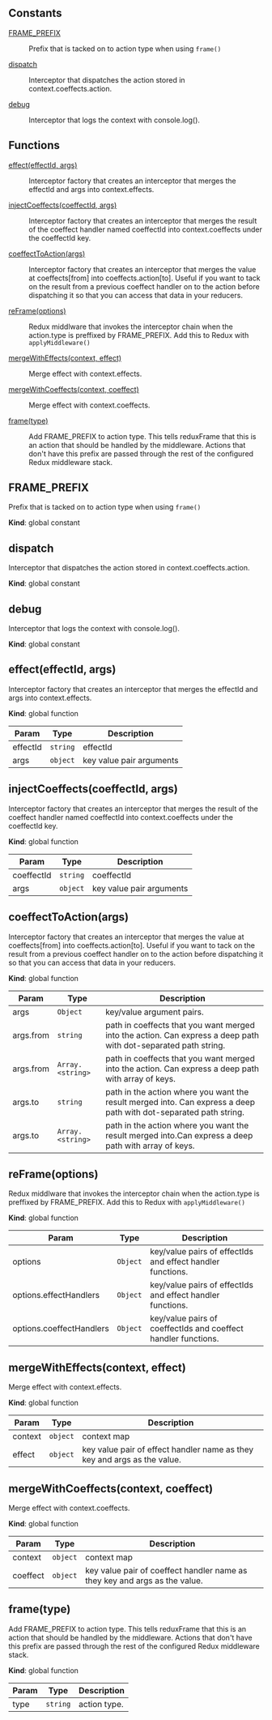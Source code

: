 ## Constants

<dl>
<dt><a href="#FRAME_PREFIX">FRAME_PREFIX</a></dt>
<dd><p>Prefix that is tacked on to action type when using <code>frame()</code></p>
</dd>
<dt><a href="#dispatch">dispatch</a></dt>
<dd><p>Interceptor that dispatches the action stored in context.coeffects.action.</p>
</dd>
<dt><a href="#debug">debug</a></dt>
<dd><p>Interceptor that logs the context with console.log().</p>
</dd>
</dl>

## Functions

<dl>
<dt><a href="#effect">effect(effectId, args)</a></dt>
<dd><p>Interceptor factory that creates an interceptor that merges the effectId and args into context.effects.</p>
</dd>
<dt><a href="#injectCoeffects">injectCoeffects(coeffectId, args)</a></dt>
<dd><p>Interceptor factory that creates an interceptor that merges the result of the coeffect handler named coeffectId into context.coeffects under the coeffectId key.</p>
</dd>
<dt><a href="#coeffectToAction">coeffectToAction(args)</a></dt>
<dd><p>Interceptor factory that creates an interceptor that merges the value at coeffects[from] into coeffects.action[to].
Useful if you want to tack on the result from a previous coeffect handler on to the action before dispatching it so that you can access that data in your reducers.</p>
</dd>
<dt><a href="#reFrame">reFrame(options)</a></dt>
<dd><p>Redux middlware that invokes the interceptor chain when the action.type is preffixed by FRAME_PREFIX. Add this to Redux with <code>applyMiddleware()</code></p>
</dd>
<dt><a href="#mergeWithEffects">mergeWithEffects(context, effect)</a></dt>
<dd><p>Merge effect with context.effects.</p>
</dd>
<dt><a href="#mergeWithCoeffects">mergeWithCoeffects(context, coeffect)</a></dt>
<dd><p>Merge effect with context.coeffects.</p>
</dd>
<dt><a href="#frame">frame(type)</a></dt>
<dd><p>Add FRAME_PREFIX to action type.
This tells reduxFrame that this is an action that should be handled by the middleware.
Actions that don&#39;t have this prefix are passed through the rest of the configured Redux middleware stack.</p>
</dd>
</dl>

<a name="FRAME_PREFIX"></a>

## FRAME_PREFIX
Prefix that is tacked on to action type when using `frame()`

**Kind**: global constant  
<a name="dispatch"></a>

## dispatch
Interceptor that dispatches the action stored in context.coeffects.action.

**Kind**: global constant  
<a name="debug"></a>

## debug
Interceptor that logs the context with console.log().

**Kind**: global constant  
<a name="effect"></a>

## effect(effectId, args)
Interceptor factory that creates an interceptor that merges the effectId and args into context.effects.

**Kind**: global function  

| Param | Type | Description |
| --- | --- | --- |
| effectId | <code>string</code> | effectId |
| args | <code>object</code> | key value pair arguments |

<a name="injectCoeffects"></a>

## injectCoeffects(coeffectId, args)
Interceptor factory that creates an interceptor that merges the result of the coeffect handler named coeffectId into context.coeffects under the coeffectId key.

**Kind**: global function  

| Param | Type | Description |
| --- | --- | --- |
| coeffectId | <code>string</code> | coeffectId |
| args | <code>object</code> | key value pair arguments |

<a name="coeffectToAction"></a>

## coeffectToAction(args)
Interceptor factory that creates an interceptor that merges the value at coeffects[from] into coeffects.action[to].
Useful if you want to tack on the result from a previous coeffect handler on to the action before dispatching it so that you can access that data in your reducers.

**Kind**: global function  

| Param | Type | Description |
| --- | --- | --- |
| args | <code>Object</code> | key/value argument pairs. |
| args.from | <code>string</code> | path in coeffects that you want merged into the action. Can express a deep path with dot-separated path string. |
| args.from | <code>Array.&lt;string&gt;</code> | path in coeffects that you want merged into the action. Can express a deep path with array of keys. |
| args.to | <code>string</code> | path in the action where you want the result merged into. Can express a deep path with dot-separated path string. |
| args.to | <code>Array.&lt;string&gt;</code> | path in the action where you want the result merged into.Can express a deep path with array of keys. |

<a name="reFrame"></a>

## reFrame(options)
Redux middlware that invokes the interceptor chain when the action.type is preffixed by FRAME_PREFIX. Add this to Redux with `applyMiddleware()`

**Kind**: global function  

| Param | Type | Description |
| --- | --- | --- |
| options | <code>Object</code> | key/value pairs of effectIds and effect handler functions. |
| options.effectHandlers | <code>Object</code> | key/value pairs of effectIds and effect handler functions. |
| options.coeffectHandlers | <code>Object</code> | key/value pairs of coeffectIds and coeffect handler functions. |

<a name="mergeWithEffects"></a>

## mergeWithEffects(context, effect)
Merge effect with context.effects.

**Kind**: global function  

| Param | Type | Description |
| --- | --- | --- |
| context | <code>object</code> | context map |
| effect | <code>object</code> | key value pair of effect handler name as they key and args as the value. |

<a name="mergeWithCoeffects"></a>

## mergeWithCoeffects(context, coeffect)
Merge effect with context.coeffects.

**Kind**: global function  

| Param | Type | Description |
| --- | --- | --- |
| context | <code>object</code> | context map |
| coeffect | <code>object</code> | key value pair of coeffect handler name as they key and args as the value. |

<a name="frame"></a>

## frame(type)
Add FRAME_PREFIX to action type.
This tells reduxFrame that this is an action that should be handled by the middleware.
Actions that don't have this prefix are passed through the rest of the configured Redux middleware stack.

**Kind**: global function  

| Param | Type | Description |
| --- | --- | --- |
| type | <code>string</code> | action type. |

